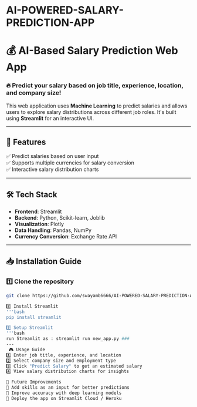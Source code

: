 # AI-POWERED-SALARY-PREDICTION-APP

# 💰 AI-Based Salary Prediction Web App

### 🔥 Predict your salary based on job title, experience, location, and company size!

This web application uses **Machine Learning** to predict salaries and allows users to explore salary distributions across different job roles. It's built using **Streamlit** for an interactive UI.

---

## 🚀 Features
✅ Predict salaries based on user input  
✅ Supports multiple currencies for salary conversion  
✅ Interactive salary distribution charts  


---

## 🛠️ Tech Stack
- **Frontend**: Streamlit  
- **Backend**: Python, Scikit-learn, Joblib  
- **Visualization**: Plotly  
- **Data Handling**: Pandas, NumPy  
- **Currency Conversion**: Exchange Rate API  

---

## 📥 Installation Guide

### 1️⃣ Clone the repository
```bash
git clone https://github.com/swayamb6666/AI-POWERED-SALARY-PREDICTION-APP.git

2️⃣ Install Streamlit
'''bash
pip install streamlit

3️⃣ Setup Streamlit
'''bash
run Streamlit as : streamlit run new_app.py ###
---
 🎮 Usage Guide
1️⃣ Enter job title, experience, and location
2️⃣ Select company size and employment type
3️⃣ Click "Predict Salary" to get an estimated salary
4️⃣ View salary distribution charts for insights

🎯 Future Improvements
🔹 Add skills as an input for better predictions
🔹 Improve accuracy with deep learning models
🔹 Deploy the app on Streamlit Cloud / Heroku



